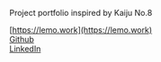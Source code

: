 Project portfolio inspired by Kaiju No.8

[https://lemo.work](https://lemo.work)  
[Github](https://github.com/llemmoo)  
[LinkedIn](https://linkedin.com/in/oliver-lemonakis)  
